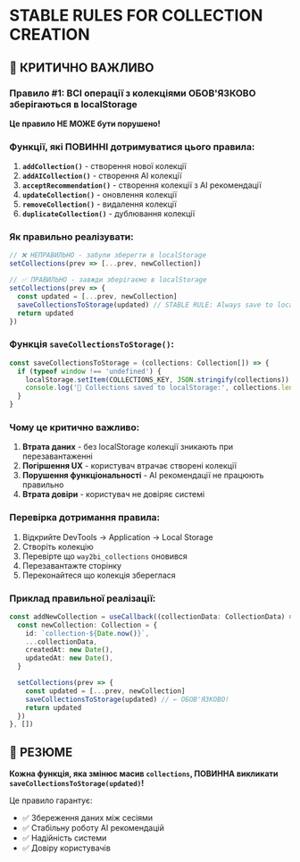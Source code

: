 # STABLE RULES FOR COLLECTION CREATION

## 🚨 КРИТИЧНО ВАЖЛИВО

### Правило #1: ВСІ операції з колекціями ОБОВ'ЯЗКОВО зберігаються в localStorage

**Це правило НЕ МОЖЕ бути порушено!**

### Функції, які ПОВИННІ дотримуватися цього правила:

1. **`addCollection()`** - створення нової колекції
2. **`addAICollection()`** - створення AI колекції  
3. **`acceptRecommendation()`** - створення колекції з AI рекомендації
4. **`updateCollection()`** - оновлення колекції
5. **`removeCollection()`** - видалення колекції
6. **`duplicateCollection()`** - дублювання колекції

### Як правильно реалізувати:

```typescript
// ❌ НЕПРАВИЛЬНО - забули зберегти в localStorage
setCollections(prev => [...prev, newCollection])

// ✅ ПРАВИЛЬНО - завжди зберігаємо в localStorage
setCollections(prev => {
  const updated = [...prev, newCollection]
  saveCollectionsToStorage(updated) // STABLE RULE: Always save to localStorage
  return updated
})
```

### Функція `saveCollectionsToStorage()`:

```typescript
const saveCollectionsToStorage = (collections: Collection[]) => {
  if (typeof window !== 'undefined') {
    localStorage.setItem(COLLECTIONS_KEY, JSON.stringify(collections))
    console.log('💾 Collections saved to localStorage:', collections.length, 'collections')
  }
}
```

### Чому це критично важливо:

1. **Втрата даних** - без localStorage колекції зникають при перезавантаженні
2. **Погіршення UX** - користувач втрачає створені колекції
3. **Порушення функціональності** - AI рекомендації не працюють правильно
4. **Втрата довіри** - користувач не довіряє системі

### Перевірка дотримання правила:

1. Відкрийте DevTools → Application → Local Storage
2. Створіть колекцію
3. Перевірте що `way2bi_collections` оновився
4. Перезавантажте сторінку
5. Переконайтеся що колекція збереглася

### Приклад правильної реалізації:

```typescript
const addNewCollection = useCallback((collectionData: CollectionData) => {
  const newCollection: Collection = {
    id: `collection-${Date.now()}`,
    ...collectionData,
    createdAt: new Date(),
    updatedAt: new Date(),
  }

  setCollections(prev => {
    const updated = [...prev, newCollection]
    saveCollectionsToStorage(updated) // ← ОБОВ'ЯЗКОВО!
    return updated
  })
}, [])
```

## 🎯 РЕЗЮМЕ

**Кожна функція, яка змінює масив `collections`, ПОВИННА викликати `saveCollectionsToStorage(updated)`!**

Це правило гарантує:
- ✅ Збереження даних між сесіями
- ✅ Стабільну роботу AI рекомендацій  
- ✅ Надійність системи
- ✅ Довіру користувачів



